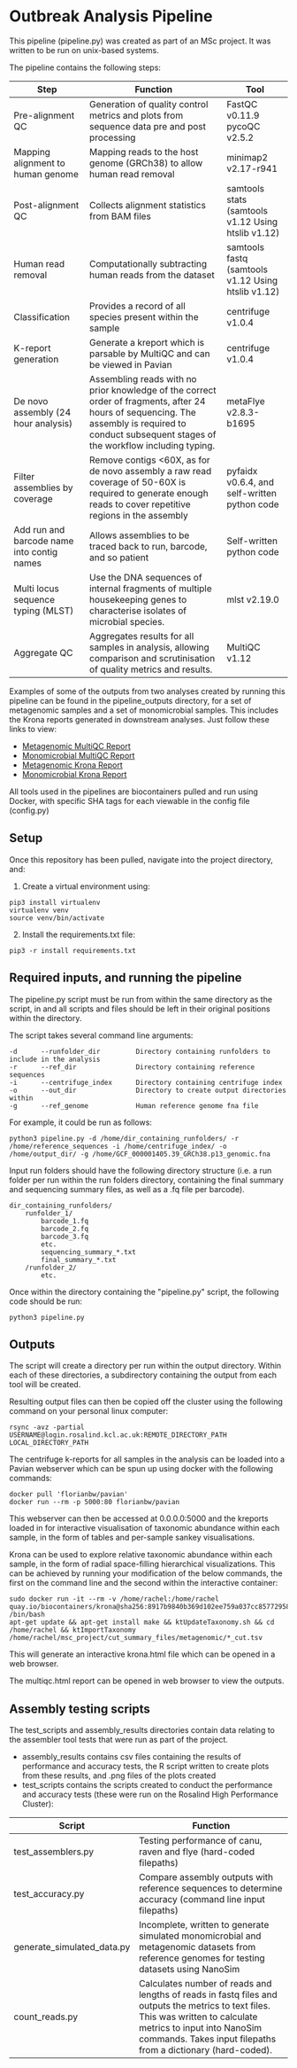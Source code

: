 # Outbreak Analysis Pipeline

This pipeline (pipeline.py) was created as part of an MSc project. It was written to be run on unix-based systems.  

The pipeline contains the following steps:

| Step                                       | Function                                                                                                                                                                                           | Tool                                               |
|--------------------------------------------|----------------------------------------------------------------------------------------------------------------------------------------------------------------------------------------------------|----------------------------------------------------|
| Pre-alignment QC                           | Generation of quality control metrics and plots from sequence data pre and post processing                                                                                                         | FastQC v0.11.9<br/>pycoQC v2.5.2                   |
 | Mapping alignment to human genome          | Mapping reads to the host genome (GRCh38) to allow human read removal                                                                                                                              | minimap2 v2.17-r941                                |
| Post-alignment QC                          | Collects alignment statistics from BAM files                                                                                                                                                       | samtools stats (samtools v1.12 Using htslib v1.12) |
| Human read removal                         | Computationally subtracting human reads from the dataset                                                                                                                                           | samtools fastq (samtools v1.12 Using htslib v1.12) |
| Classification                             | Provides a record of all species present within the sample                                                                                                                                         | centrifuge v1.0.4                                  |
| K-report generation                        | Generate a kreport which is parsable by MultiQC and can be viewed in Pavian                                                                                                                        | centrifuge v1.0.4                                  |
| De novo assembly (24 hour analysis)        | Assembling reads with no prior knowledge of the correct order of fragments, after 24 hours of sequencing. The assembly is required to conduct subsequent stages of the workflow including typing.  | metaFlye v2.8.3-b1695                              |
 | Filter assemblies by coverage              | Remove contigs <60X, as for de novo assembly a raw read coverage of 50-60X is required to generate enough reads to cover repetitive regions in the assembly                                        | pyfaidx v0.6.4, and self-written python code       |
| Add run and barcode name into contig names | Allows assemblies to be traced back to run, barcode, and so patient                                                                                                                                | Self-written python code                           |
| Multi locus sequence typing (MLST)         | Use the DNA sequences of internal fragments of multiple housekeeping genes to characterise isolates of microbial species.                                                                          | mlst v2.19.0                                       |
 | Aggregate QC                               | Aggregates results for all samples in analysis, allowing comparison and scrutinisation of quality metrics and results.                                                                             | MultiQC v1.12                                      |

Examples of some of the outputs from two analyses created by running this pipeline can be found in the pipeline_outputs 
directory, for a set of metagenomic samples and a set of monomicrobial samples. This includes the Krona reports 
generated in downstream analyses. Just follow these links to view:
* [Metagenomic MultiQC Report](https://rachelduffin.github.io/epi_pipeline/pipeline_outputs/clinical_metagenomic_samples/metagenomic_multiqc_report.html)
* [Monomicrobial MultiQC Report](https://rachelduffin.github.io/epi_pipeline/pipeline_outputs/monomicrobial_samples/monomicrobial_multiqc_report.html)
* [Metagenomic Krona Report](https://rachelduffin.github.io/epi_pipeline/pipeline_outputs/clinical_metagenomic_samples/metagenomic_taxonomy_krona.html)
* [Monomicrobial Krona Report](https://rachelduffin.github.io/epi_pipeline/pipeline_outputs/monomicrobial_samples/monomicrobial_taxonomy_krona.html)

All tools used in the pipelines are biocontainers pulled and run using Docker, with specific SHA tags for each viewable 
in the config file (config.py)

## Setup 
Once this repository has been pulled, navigate into the project directory, and:
1. Create a virtual environment using:
```
pip3 install virtualenv
virtualenv venv 
source venv/bin/activate
```
2. Install the requirements.txt file:
```
pip3 -r install requirements.txt
```
## Required inputs, and running the pipeline
The pipeline.py script must be run from within the same directory as the script, in and all scripts and 
files should be left in their original positions within the directory.

The script takes several command line arguments:
```
-d      --runfolder_dir         Directory containing runfolders to include in the analysis
-r      --ref_dir               Directory containing reference sequences
-i      --centrifuge_index      Directory containing centrifuge index
-o      --out_dir               Directory to create output directories within
-g      --ref_genome            Human reference genome fna file
```
For example, it could be run as follows:
```
python3 pipeline.py -d /home/dir_containing_runfolders/ -r /home/reference_sequences -i /home/centrifuge_index/ -o /home/output_dir/ -g /home/GCF_000001405.39_GRCh38.p13_genomic.fna
```

Input run folders should have the following directory structure (i.e. a run folder per run within the run folders 
directory, containing the final summary and sequencing summary files, as well as a .fq file per barcode).
```
dir_containing_runfolders/
    runfolder_1/
        barcode_1.fq
        barcode_2.fq
        barcode_3.fq
        etc.
        sequencing_summary_*.txt
        final_summary_*.txt 
    /runfolder_2/
        etc.
```
Once within the directory containing the "pipeline.py" script, the following code should be run:

```
python3 pipeline.py
```

## Outputs 
The script will create a directory per run within the output directory. Within each of these directories, 
a subdirectory containing the output from each tool will be created. 

Resulting output files can then be copied off the cluster using the following command on your personal linux computer:

```
rsync -avz -partial USERNAME@login.rosalind.kcl.ac.uk:REMOTE_DIRECTORY_PATH LOCAL_DIRECTORY_PATH
```

The centrifuge k-reports for all samples in the analysis can be loaded into a Pavian webserver which can be spun up 
using docker with the following commands: 
```
docker pull 'florianbw/pavian'
docker run --rm -p 5000:80 florianbw/pavian
```
This webserver can then be accessed at 0.0.0.0:5000 and the kreports loaded in for interactive visualisation of 
taxonomic abundance within each sample, in the form of tables and per-sample sankey visualisations.

Krona can be used to explore relative taxonomic abundance within each sample, in the form of radial space-filling 
hierarchical visualizations. This can be achieved by running your modification of the below commands, the first on the 
command line and the second within the interactive container:
```
sudo docker run -it --rm -v /home/rachel:/home/rachel quay.io/biocontainers/krona@sha256:8917b9840b369d102ee759a037cc8577295875952013aaa18897c00569c9fe47 /bin/bash 
apt-get update && apt-get install make && ktUpdateTaxonomy.sh && cd /home/rachel && ktImportTaxonomy /home/rachel/msc_project/cut_summary_files/metagenomic/*_cut.tsv
```
This will generate an interactive krona.html file which can be opened in a web browser.

The multiqc.html report can be opened in web browser to view the outputs. 

## Assembly testing scripts
The test_scripts and assembly_results directories contain data relating to the assembler tool tests that were run as 
part of the project. 
* assembly_results contains csv files containing the results of performance and accuracy tests, the R script written to
create plots from these results, and .png files of the plots created
* test_scripts contains the scripts created to conduct the performance and accuracy tests (these were run on the 
Rosalind High Performance Cluster):

| Script                        | Function                                                                                                                                                                                                                          | 
|-------------------------------|-----------------------------------------------------------------------------------------------------------------------------------------------------------------------------------------------------------------------------------|
| test_assemblers.py            | Testing performance of canu, raven and flye (hard-coded filepaths)                                                                                                                                                                |
| test_accuracy.py              | Compare assembly outputs with reference sequences to determine accuracy (command line input filepaths)                                                                                                                            |
| generate_simulated_data.py    | Incomplete, written to generate simulated monomicrobial and metagenomic datasets from reference genomes for testing datasets using NanoSim                                                                                        |
| count_reads.py                | Calculates number of reads and lengths of reads in fastq files and outputs the metrics to text files. This was written to calculate metrics to input into NanoSim commands. Takes input filepaths from a dictionary (hard-coded). |